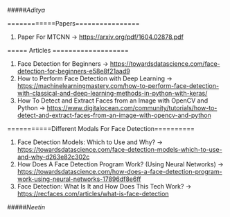 
#####*Aditya*

============Papers================

1. Paper For MTCNN -> https://arxiv.org/pdf/1604.02878.pdf


===== Articles ===================
1. Face Detection for Beginners -> https://towardsdatascience.com/face-detection-for-beginners-e58e8f21aad9
2. How to Perform Face Detection with Deep Learning -> https://machinelearningmastery.com/how-to-perform-face-detection-with-classical-and-deep-learning-methods-in-python-with-keras/
3. How To Detect and Extract Faces from an Image with OpenCV and Python -> https://www.digitalocean.com/community/tutorials/how-to-detect-and-extract-faces-from-an-image-with-opencv-and-python


===========Different Modals For Face Detection==========
1. Face Detection Models: Which to Use and Why?  -> https://towardsdatascience.com/face-detection-models-which-to-use-and-why-d263e82c302c
2. How Does A Face Detection Program Work? (Using Neural Networks) -> https://towardsdatascience.com/how-does-a-face-detection-program-work-using-neural-networks-17896df8e6ff
3. Face Detection: What Is It and How Does This Tech Work? ->  https://recfaces.com/articles/what-is-face-detection




#####*Neetin*
